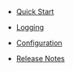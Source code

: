 <!-- docs/_sidebar.md -->

* [Quick Start](/quickstart.md)

* [Logging](logging.md)
* [Configuration](/configuration.md)
* [Release Notes](/release_notes.md)